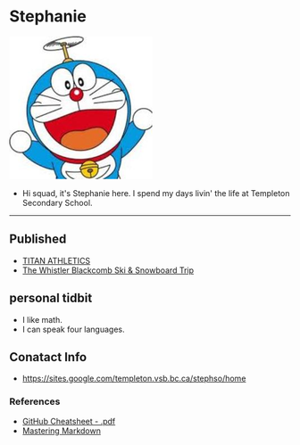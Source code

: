 # Stephanie

![](./_assets/6f1d0bdf-65e7-41d2-8aa3-027dae1d0c27.jpg)


- Hi squad, it's Stephanie here. I spend my days livin' the life at Templeton Secondary School.

___

## Published
- [TITAN ATHLETICS](https://medium.com/@newsletter_54417/titan-athletics-2142817e720d)
- [The Whistler Blackcomb Ski & Snowboard Trip](https://medium.com/@newsletter_54417/the-whistler-blackcomb-ski-and-snowboard-trip-2825f9f36544)



## personal tidbit 
- I like math.
- I can speak four languages. 



## Conatact Info
- https://sites.google.com/templeton.vsb.bc.ca/stephso/home








### References
- [GitHub Cheatsheet - .pdf](https://guides.github.com/pdfs/markdown-cheatsheet-online.pdf)
- [Mastering Markdown](https://guides.github.com/features/mastering-markdown/)
